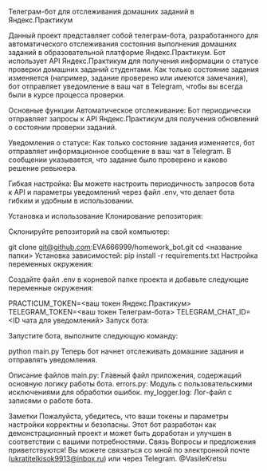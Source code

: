Телеграм-бот для отслеживания домашних заданий в Яндекс.Практикум

Данный проект представляет собой телеграм-бота, разработанного для автоматического отслеживания состояния выполнения домашних заданий в образовательной платформе Яндекс.Практикум. Бот использует API Яндекс.Практикум для получения информации о статусе проверки домашних заданий студентами. Как только состояние задания изменяется (например, задание проверено или имеются замечания), бот отправляет уведомление в ваш чат в Telegram, чтобы вы всегда были в курсе процесса проверки.

Основные функции
Автоматическое отслеживание: Бот периодически отправляет запросы к API Яндекс.Практикум для получения обновлений о состоянии проверки заданий.

Уведомления о статусе: Как только состояние задания изменяется, бот отправляет информационное сообщение в ваш чат в Telegram. В сообщении указывается, что задание было проверено и каково решение ревьюера.

Гибкая настройка: Вы можете настроить периодичность запросов бота к API и параметры уведомлений через файл .env, что делает бота гибким и удобным в использовании.

Установка и использование
Клонирование репозитория:

Склонируйте репозиторий на свой компьютер:

git clone git@github.com:EVA666999/homework_bot.git
cd <название папки>
Установка зависимостей:
pip install -r requirements.txt
Настройка переменных окружения:

Создайте файл .env в корневой папке проекта и добавьте следующие переменные окружения:

PRACTICUM_TOKEN=<ваш токен Яндекс.Практикум>
TELEGRAM_TOKEN=<ваш токен Телеграм-бота>
TELEGRAM_CHAT_ID=<ID чата для уведомлений>
Запуск бота:

Запустите бота, выполните следующую команду:

python main.py
Теперь бот начнет отслеживать домашние задания и отправлять уведомления.

Описание файлов
main.py: Главный файл приложения, содержащий основную логику работы бота.
errors.py: Модуль с пользовательскими исключениями для обработки ошибок.
my_logger.log: Лог-файл с записями о работе бота.

Заметки
Пожалуйста, убедитесь, что ваши токены и параметры настройки корректны и безопасны.
Этот бот разработан как демонстрационный проект и может быть доработан и улучшен в соответствии с вашими потребностями.
Связь
Вопросы и предложения приветствуются! Вы можете связаться со мной по электронной почте (ukratitelkisok9913@inbox.ru) или через Telegram. @VasileKretsu
